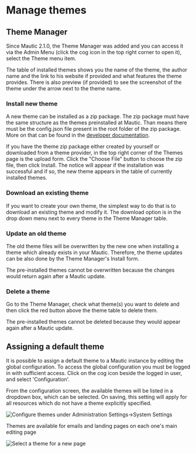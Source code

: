 # Manage themes

## Theme Manager

Since Mautic 2.1.0, the Theme Manager was added and you can access it via the Admin Menu (click the cog icon in the top right corner to open it), select the Theme menu item.

The table of installed themes shows you the name of the theme, the author name and the link to his website if provided and what features the theme provides. There is also preview (if provided) to see the screenshot of the theme under the arrow next to the theme name.

### Install new theme

A new theme can be installed as a zip package. The zip package must have the same structure as the themes preinstalled at Mautic. Than means there must be the config.json file present in the root folder of the zip package. More on that can be found in the [developer documentation](https://developer.mautic.org/#theme-directory-structure).

If you have the theme zip package either created by yourself or downloaded from a theme provider, in the top right corner of the Themes page is the upload form. Click the "Choose File" button to choose the zip file, then click Install. The notice will appear if the installation was successful and if so, the new theme appears in the table of currently installed themes.

### Download an existing theme

If you want to create your own theme, the simplest way to do that is to download an existing theme and modify it. The download option is in the drop down menu next to every theme in the Theme Manager table.

### Update an old theme

The old theme files will be overwritten by the new one when installing a theme which already exists in your Mautic. Therefore, the theme updates can be also done by the Theme Manager's Install form.

The pre-installed themes cannot be overwritten because the changes would return again after a Mautic update.

### Delete a theme

Go to the Theme Manager, check what theme(s) you want to delete and then click the red button above the theme table to delete them.

The pre-installed themes cannot be deleted because they would appear again after a Mautic update.

## Assigning a default theme

It is possible to assign a default theme to a Mautic instance by editing the global configuration.  To access the global configuration you must be logged in with sufficient access.  Click on the cog icon beside the logged in user, and select 'Configuration'.

From the configuration screen, the available themes will be listed in a dropdown box, which can be selected.  On saving, this setting will apply for all resources which do not have a theme explicitly specified.

![Configure themes under Administration Settings->System Settings](media/theme-config.jpg)

Themes are available for emails and landing pages on each one's main editing page

![Select a theme for a new page](media/themes2.jpg)



